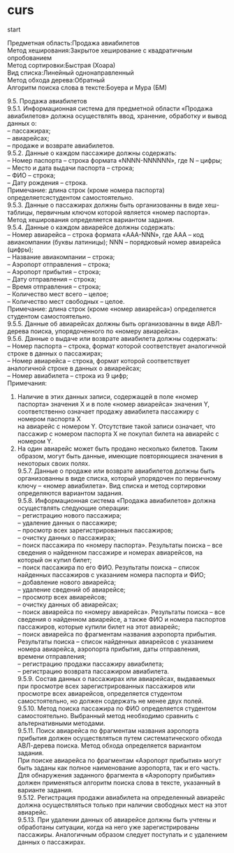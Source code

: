# curs
start

Предметная область:Продажа авиабилетов<br/>
Метод хеширования:Закрытое хеширование с квадратичным опробованием<br/>
Метод сортировки:Быстрая (Хоара)<br/>
Вид списка:Линейный однонаправленный<br/>
Метод обхода дерева:Обратный<br/>
Алгоритм поиска слова в тексте:Боуера и Мура (БМ)<br/>

9.5. Продажа авиабилетов<br/>
9.5.1. Информационная система для предметной области «Продажа авиабилетов» должна осуществлять ввод, хранение, обработку и вывод данных о:<br/>
– пассажирах;<br/>
– авиарейсах;<br/>
– продаже и возврате авиабилетов.<br/>
9.5.2. Данные о каждом пассажире должны содержать:<br/>
– Номер паспорта – строка формата «NNNN-NNNNNN», где N – цифры;<br/>
– Место и дата выдачи паспорта – строка;<br/>
– ФИО – строка;<br/>
– Дату рождения – строка.<br/>
Примечание: длина строк (кроме номера паспорта) определяетсястудентом самостоятельно.<br/>
9.5.3. Данные о пассажирах должны быть организованны в виде хеш-таблицы, первичным ключом которой является «номер паспорта». Метод хеширования определяется вариантом задания.<br/>
9.5.4. Данные о каждом авиарейсе должны содержать:<br/>
– Номер авиарейса – строка формата «AAA-NNN», где AAA – код авиакомпании (буквы латиницы); NNN – порядковый номер авиарейса (цифры);<br/>
– Название авиакомпании – строка;<br/>
– Аэропорт отправления – строка;<br/>
– Аэропорт прибытия – строка;<br/>
– Дату отправления – строка;<br/>
– Время отправления – строка;<br/>
– Количество мест всего – целое;<br/>
– Количество мест свободных – целое.<br/>
Примечание: длина строк (кроме «номер авиарейса») определяется студентом самостоятельно.<br/>
9.5.5. Данные об авиарейсах должны быть организованны в виде АВЛ-дерева поиска, упорядоченного по «номеру авиарейса».<br/>
9.5.6. Данные о выдаче или возврате авиабилета должны содержать:<br/>
– Номер паспорта – строка, формат которой соответствует аналогичной строке в данных о пассажирах;<br/>
– Номер авиарейса – строка, формат которой соответствует аналогичной строке в данных о авиарейсах;<br/>
– Номер авиабилета – строка из 9 цифр;<br/>
Примечания:<br/>
1. Наличие в этих данных записи, содержащей в поле «номер паспорта» значения X и в поле «номер авиарейса» значения Y, соответственно означает продажу авиабилета пассажиру с номером паспорта X<br/>
на авиарейс с номером Y. Отсутствие такой записи означает, что пассажир с номером паспорта X не покупал билета на авиарейс с номером Y.<br/>
2. На один авиарейс может быть продано несколько билетов. Таким образом, могут быть данные, имеющие повторяющиеся значения в некоторых своих полях.<br/>
9.5.7. Данные о продаже или возврате авиабилетов должны быть организованны в виде списка, который упорядочен по первичному
ключу – «номер авиабилета». Вид списка и метод сортировки определяются вариантом задания.<br/>
9.5.8. Информационная система «Продажа авиабилетов» должна осуществлять следующие операции:<br/>
– регистрацию нового пассажира;<br/>
– удаление данных о пассажире;<br/>
– просмотр всех зарегистрированных пассажиров;<br/>
– очистку данных о пассажирах;<br/>
– поиск пассажира по «номеру паспорта». Результаты поиска – все сведения о найденном пассажире и номерах авиарейсов, на который он купил билет;<br/>
– поиск пассажира по его ФИО. Результаты поиска – список найденных пассажиров с указанием номера паспорта и ФИО;<br/>
– добавление нового авиарейса;<br/>
– удаление сведений об авиарейсе;<br/>
– просмотр всех авиарейсов;<br/>
– очистку данных об авиарейсах;<br/>
– поиск авиарейса по «номеру авиарейса». Результаты поиска – все сведения о найденном авиарейсе, а также ФИО и номера паспортов пассажиров, которые купили билет на этот авиарейс;<br/>
– поиск авиарейса по фрагментам названия аэропорта прибытия.<br/>
Результаты поиска – список найденных авиарейсов с указанием номера авиарейса, аэропорта прибытия, даты отправления, времени
отправления;<br/>
– регистрацию продажи пассажиру авиабилета;<br/>
– регистрацию возврата пассажиром авиабилета.<br/>
9.5.9. Состав данных о пассажирах или авиарейсах, выдаваемых<br/>
при просмотре всех зарегистрированных пассажиров или просмотре всех авиарейсов, определяется студентом самостоятельно, но
должен содержать не менее двух полей.<br/>
9.5.10. Метод поиска пассажира по ФИО определяется студентом
самостоятельно. Выбранный метод необходимо сравнить с альтернативными методами.<br/>
9.5.11. Поиск авиарейса по фрагментам названия аэропорта прибытия должен осуществляться путем систематического обхода
АВЛ-дерева поиска. Метод обхода определяется вариантом задания.<br/>
При поиске авиарейса по фрагментам «Аэропорт прибытия» могут
быть заданы как полное наименование аэропорта, так и его часть.<br/>
Для обнаружения заданного фрагмента в «Аэропорту прибытия»
должен применяться алгоритм поиска слова в тексте, указанный
в варианте задания.<br/>
9.5.12. Регистрация продажи авиабилета на определенный авиарейс должна осуществляться только при наличии свободных мест
на этот авиарейс.<br/>
9.5.13. При удалении данных об авиарейсе должны быть учтены
и обработаны ситуации, когда на него уже зарегистрированы пассажиры. Аналогичным образом следует поступать и с удалением данных о пассажирах.<br/>
